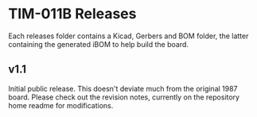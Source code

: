 # TIM-011B Releases

Each releases folder contains a Kicad, Gerbers and BOM folder, the latter containing the generated iBOM to help build the board.

## v1.1

Initial public release. This doesn't deviate much from the original 1987 board. Please check out the revision notes, currently on the repository home readme for modifications.